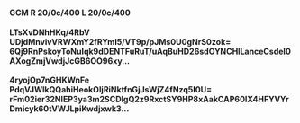 #### GCM R 20/0c/400 L 20/0c/400
**LTsXvDNhHKq/4RbV**<br/>**UDjdMnvivVRWXmY2fRYmI5/VT9p/pJMs0U0gNrS0zok=**<br/>**6Qj9RnPskoyToNuIqk9dDENTFuRuT/uAqBuHD26sdOYNCHlLanceCsdeI0AXogZmjVwdjJcGB6OO96xy...**<br/><br/>
**4ryojOp7nGHKWnFe**<br/>**PdqVJWIkQQahiHeokOIjRiNktfnGjJsWjZ4fNzq5I0U=**<br/>**rFm02ier32NIEP3ya3m2SCDlgQ2z9RxctSY9HP8xAakCAP60IX4HFYVYrDmicyk60tVWJLpiKwdjxwk3...**